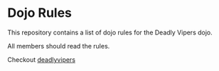 Dojo Rules
==========

This repository contains a list of dojo rules for the Deadly Vipers dojo. 

All members should read the rules.

Checkout [deadlyvipers](https://github.com/deadlyvipers)
